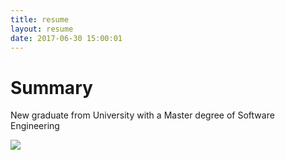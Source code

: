 ```yaml
---
title: resume
layout: resume
date: 2017-06-30 15:00:01
---
```

# Summary
New graduate from University with a Master degree of Software Engineering

![](http://chuantu.biz/t5/121/1498825409x2890202582.jpg)